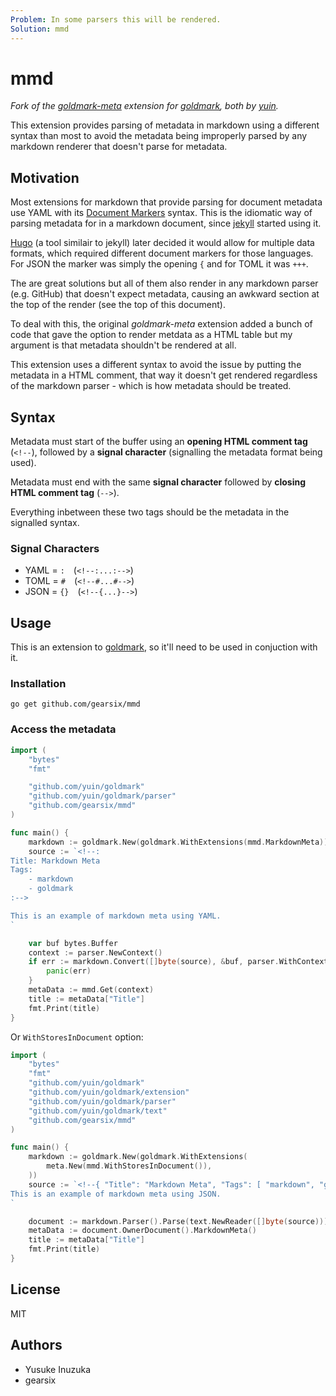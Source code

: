 ```yaml
---
Problem: In some parsers this will be rendered.
Solution: mmd
---
```


mmd
===

*Fork of the [goldmark-meta](http://github.com/yuin/goldmark-meta) extension for [goldmark](http://github.com/yuin/goldmark), both by [yuin](http://github.com/yuin).*

This extension provides parsing of metadata in markdown using a different syntax than most to avoid the metadata being improperly parsed by any markdown renderer that doesn't parse for metadata.

Motivation
----------

Most extensions for markdown that provide parsing for document metadata use YAML with its [Document Markers](https://yaml.org/spec/1.2.2/#912-document-markers) syntax.
This is the idiomatic way of parsing metadata for in a markdown document, since [jekyll](https://jekyllrb.com/docs/front-matter/) started using it.

[Hugo](gohugo.io) (a tool similair to jekyll) later decided it would allow for multiple data formats, which required different document markers for those languages.
For JSON the marker was simply the opening `{` and for TOML it was `+++`.

The are great solutions but all of them also render in any markdown parser (e.g. GitHub) that doesn't expect metadata, causing an awkward section at the top of the render (see the top of this document).

To deal with this, the original *goldmark-meta* extension added a bunch of code that gave the option to render metdata as a HTML table but my argument is that metadata shouldn't be rendered at all.

This extension uses a different syntax to avoid the issue by putting the metadata in a HTML comment, that way it doesn't get rendered regardless of the markdown parser - which is how metadata should be treated.


Syntax
------

Metadata must start of the buffer using an **opening HTML comment tag** (`<!--`), followed by a **signal character** (signalling the metadata format being used).

Metadata must end with the same **signal character** followed by  **closing HTML comment tag** (`-->`).

Everything inbetween these two tags should be the metadata in the signalled syntax.

### Signal Characters

- YAML = `:`&emsp;(`<!--:...:-->`)
- TOML = `#`&emsp;(`<!--#...#-->`)
- JSON = `{}`&emsp;(`<!--{...}-->`)


Usage
-----

This is an extension to [goldmark](http://github.com/yuin/goldmark), so it'll need to be used in conjuction with it.

### Installation

```
go get github.com/gearsix/mmd
```


### Access the metadata

```go
import (
	"bytes"
	"fmt"

	"github.com/yuin/goldmark"
	"github.com/yuin/goldmark/parser"
	"github.com/gearsix/mmd"
)

func main() {
	markdown := goldmark.New(goldmark.WithExtensions(mmd.MarkdownMeta))
	source := `<!--:
Title: Markdown Meta
Tags:
	- markdown
	- goldmark
:-->

This is an example of markdown meta using YAML.
`

	var buf bytes.Buffer
	context := parser.NewContext()
	if err := markdown.Convert([]byte(source), &buf, parser.WithContext(context)); err != nil {
		panic(err)
	}
	metaData := mmd.Get(context)
	title := metaData["Title"]
	fmt.Print(title)
}
```

Or `WithStoresInDocument` option:

```go
import (
	"bytes"
	"fmt"
	"github.com/yuin/goldmark"
	"github.com/yuin/goldmark/extension"
	"github.com/yuin/goldmark/parser"
	"github.com/yuin/goldmark/text"
	"github.com/gearsix/mmd"
)

func main() {
	markdown := goldmark.New(goldmark.WithExtensions(
		meta.New(mmd.WithStoresInDocument()),
	))
	source := `<!--{ "Title": "Markdown Meta", "Tags": [ "markdown", "goldmark" ] }-->
This is an example of markdown meta using JSON.
`

	document := markdown.Parser().Parse(text.NewReader([]byte(source)))
	metaData := document.OwnerDocument().MarkdownMeta()
	title := metaData["Title"]
	fmt.Print(title)
}
```

License
-------
MIT

Authors
-------

- Yusuke Inuzuka
- gearsix

